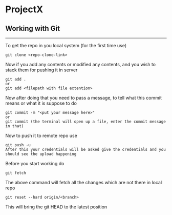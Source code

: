 # ProjectX

## Working with Git
-------------------

To get the repo in you local system  (for the first time use)

```
git clone <repo-clone-link>
```

Now if you add any contents or modified any contents, and you wish to stack them for pushing it in server

```
git add .
or 
git add <filepath with file extention>
```

Now after doing that you need to pass a message, to tell what this commit means or what it is suppose to do

``` 
git commit -m "<put your message here>"
or 
git commit (the terminal will open up a file, enter the commit message in that)
```

Now to push it to remote repo use 
```
git push -u
After this your credentials will be asked give the credentials and you should see the upload happening
```

Before you start working do 
```
git fetch
```
The above command will fetch all the changes which are not there in local repo

```
git reset --hard origin/<branch>
```
This will bring the git HEAD to the latest position
